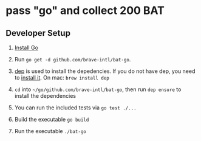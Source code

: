 # pass "go" and collect 200 BAT

## Developer Setup

1. [Install Go](https://golang.org/doc/install)

2. Run `go get -d github.com/brave-intl/bat-go`. 

3. [dep](https://github.com/golang/dep) is used to install the depedencies.  If you do not have dep, you need to [install it](https://github.com/golang/dep#setup). On mac:
`brew install dep`

4. `cd` into `~/go/github.com/brave-intl/bat-go`, then run `dep ensure` to install the dependencies

5. You can run the included tests via `go test ./...`

5. Build the executable `go build`

6. Run the executable `./bat-go`
